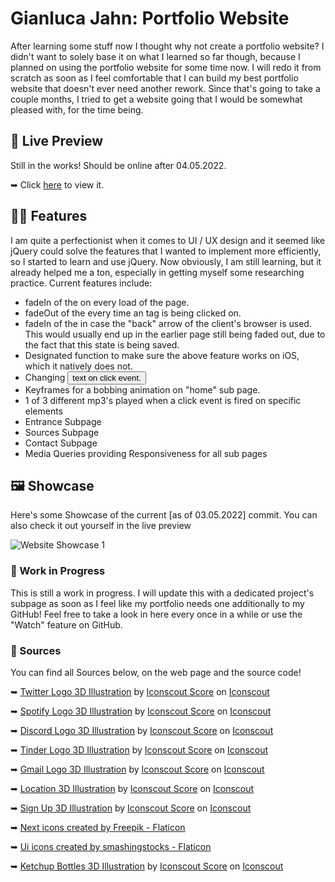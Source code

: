 # Gianluca Jahn: Portfolio Website
After learning some stuff now I thought why not create a portfolio website? 
I didn't want to solely base it on what I learned so far though, because I planned on using the portfolio website for some time now. I will redo it from scratch
as soon as I feel comfortable that I can build my best portfolio website that doesn't ever need another rework. Since that's going to take a couple months, I tried to get a website going that I would be somewhat pleased with, for the time being.

## 🎥 Live Preview
Still in the works! Should be online after 04.05.2022. 

➥ Click [here](https://gianlucajahn.github.io/Portfolio-Website) to view it.

## 👨‍🔬 Features
I am quite a perfectionist when it comes to UI / UX design and it seemed like jQuery could solve the features that I wanted to implement more efficiently, so I started 
to learn and use jQuery. Now obviously, I am still learning, but it already helped me a ton, especially in getting myself some researching practice. Current features 
include:

- fadeIn of the <body> on every load of the page.
- fadeOut of the <body> every time an <a> tag is being clicked on.
- fadeIn of the <body> in case the "back" arrow of the client's browser is used.
  This would usually end up in the earlier page still being faded out, due to the fact that this state is being saved.
- Designated function to make sure the above feature works on iOS, which it natively does not.
- Changing <button> text on click event.
- Keyframes for a bobbing animation on "home" sub page.
- 1 of 3 different mp3's played when a click event is fired on specific elements
- Entrance Subpage
- Sources Subpage
- Contact Subpage
- Media Queries providing Responsiveness for all sub pages

## 🖼️ Showcase
Here's some Showcase of the current [as of 03.05.2022] commit. You can also check it out yourself in the live preview

![Website Showcase 1](https://i.ibb.co/DV1HDDC/current.png)
  
 ### 👷 Work in Progress
 This is still a work in progress. I will update this with a dedicated project's subpage as soon as 
 I feel like my portfolio needs one additionally to my GitHub! Feel free to take a look in here every once in a while or use the "Watch" feature on GitHub.
  
 ### 🌱 Sources
You can find all Sources below, on the web page and the source code!

➥  [Twitter Logo 3D Illustration](https://iconscout.com/3d/twitter-2950144) by [Iconscout Score](https://iconscout.com/contributors/iconscout) on [Iconscout](https://iconscout.com)
  
➥  [Spotify Logo 3D Illustration](https://iconscout.com/3ds/spotify) by [Iconscout Score](https://iconscout.com/contributors/iconscout) on [Iconscout](https://iconscout.com)
  
➥  [Discord Logo 3D Illustration](https://iconscout.com/3d/discord-2950140) by [Iconscout Score](https://iconscout.com/contributors/iconscout) on [Iconscout](https://iconscout.com)
  
➥  [Tinder Logo 3D Illustration](https://iconscout.com/3d/tinder-2950146) by [Iconscout Score](https://iconscout.com/contributors/iconscout) on [Iconscout](https://iconscout.com)
  
➥  [Gmail Logo 3D Illustration](https://iconscout.com/3d/gmail-2950163) by [Iconscout Score](https://iconscout.com/contributors/iconscout) on [Iconscout](https://iconscout.com)
  
➥  [Location 3D Illustration](https://iconscout.com/3ds/location) by [Iconscout Score](https://iconscout.com/contributors/iconscout) on [Iconscout](https://iconscout.com)
  
➥  [Sign Up 3D Illustration](https://iconscout.com/3ds/sign-up) by [Iconscout Score](https://iconscout.com/contributors/iconscout) on [Iconscout](https://iconscout.com)
  
➥  [Next icons created by Freepik - Flaticon](https://www.flaticon.com/free-icons/next)
  
➥  [Ui icons created by smashingstocks - Flaticon](https://www.flaticon.com/free-icons/ui)
  
➥  [Ketchup Bottles 3D Illustration](https://iconscout.com/3ds/ketchup-bottles) by [Iconscout Score](https://iconscout.com/contributors/iconscout) on [Iconscout](https://iconscout.com)
